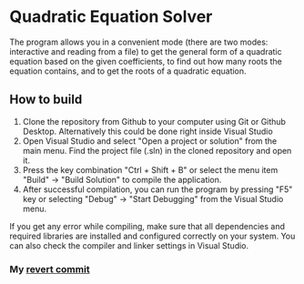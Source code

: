 # Quadratic Equation Solver

The program allows you in a convenient mode (there are two modes: interactive and reading from a file) to get the general form of a quadratic equation based on the given coefficients, to find out how many roots the equation contains, and to get the roots of a quadratic equation.

## How to build
1. Clone the repository from Github to your computer using Git or Github Desktop. Alternatively this could be done right inside Visual Studio
2. Open Visual Studio and select "Open a project or solution" from the main menu. Find the project file (.sln) in the cloned repository and open it.
3. Press the key combination "Ctrl + Shift + B" or select the menu item "Build" -> "Build Solution" to compile the application.
4. After successful compilation, you can run the program by pressing "F5" key or selecting "Debug" -> "Start Debugging" from the Visual Studio menu.

If you get any error while compiling, make sure that all dependencies and required libraries are installed and configured correctly on your system. You can also check the compiler and linker settings in Visual Studio.


### My [revert commit](https://github.com/DokAndMax/Lab1-MTSD/commit/814e019fd2e0c56436d16fb737242b86faa7fcb1)
